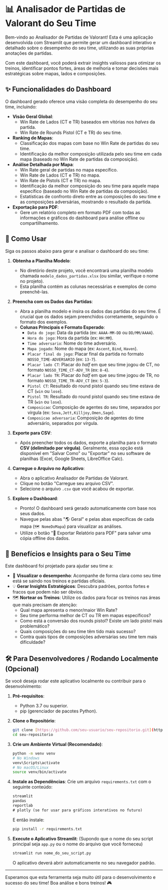 # 📊 Analisador de Partidas de Valorant do Seu Time

Bem-vindo ao Analisador de Partidas de Valorant! Esta é uma aplicação desenvolvida com Streamlit que permite gerar um dashboard interativo e detalhado sobre o desempenho do seu time, utilizando as suas próprias anotações de partidas.

Com este dashboard, você poderá extrair insights valiosos para otimizar os treinos, identificar pontos fortes, áreas de melhoria e tomar decisões mais estratégicas sobre mapas, lados e composições.

## ✨ Funcionalidades do Dashboard

O dashboard gerado oferece uma visão completa do desempenho do seu time, incluindo:

* **Visão Geral Global**:
    * Win Rate de Lados (CT e TR) baseados em vitórias nos *halves* da partida.
    * Win Rate de Rounds Pistol (CT e TR) do seu time.
* **Ranking de Mapas**:
    * Classificação dos mapas com base no Win Rate de partidas do seu time.
    * Identificação da melhor composição utilizada pelo seu time em cada mapa (baseado no Win Rate de partidas da composição).
* **Análise Detalhada por Mapa**:
    * Win Rate geral de partidas no mapa específico.
    * Win Rate de Lados (CT e TR) no mapa.
    * Win Rate de Pistols (CT e TR) no mapa.
    * Identificação da melhor composição do seu time para aquele mapa específico (baseado no Win Rate de partidas da composição).
    * Estatísticas de confronto direto entre as composições do seu time e as composições adversárias, mostrando o resultado da partida.
* **Exportação para PDF**:
    * Gere um relatório completo em formato PDF com todas as informações e gráficos do dashboard para análise offline ou compartilhamento.

## 🚀 Como Usar

Siga os passos abaixo para gerar e analisar o dashboard do seu time:

1.  **Obtenha a Planilha Modelo**:
    * No diretório deste projeto, você encontrará uma planilha modelo chamada `modelo_dados_partidas.xlsx` (ou similar, verifique o nome no projeto).
    * Esta planilha contém as colunas necessárias e exemplos de como preenchê-las.

2.  **Preencha com os Dados das Partidas**:
    * Abra a planilha modelo e insira os dados das partidas do seu time. É crucial que os dados sejam preenchidos corretamente, seguindo o formato dos exemplos.
    * **Colunas Principais e Formato Esperado**:
        * `Data do jogo`: Data da partida (ex: `AAAA-MM-DD` ou `DD/MM/AAAA`).
        * `Hora do jogo`: Hora da partida (ex: `HH:MM`).
        * `Time adversario`: Nome do time adversário.
        * `Mapa jogado`: Nome do mapa (ex: `Ascent`, `Bind`, `Haven`).
        * `Placar final do jogo`: Placar final da partida no formato `NOSSO_TIME-ADVERSARIO` (ex: `13-7`).
        * `Placar lado CT`: Placar do *half* em que seu time jogou de CT, no formato `NOSSO_TIME_CT-ADV_TR` (ex: `8-4`).
        * `Placar lado TR`: Placar do *half* em que seu time jogou de TR, no formato `NOSSO_TIME_TR-ADV_CT` (ex: `5-3`).
        * `Pistol CT`: Resultado do round pistol quando seu time estava de CT (`win` ou `lose`).
        * `Pistol TR`: Resultado do round pistol quando seu time estava de TR (`win` ou `lose`).
        * `Composicao`: Composição de agentes do seu time, separados por vírgula (ex: `Sova,Jett,Killjoy,Omen,Sage`).
        * `Composicao adversaria`: Composição de agentes do time adversário, separados por vírgula.

3.  **Exporte para CSV**:
    * Após preencher todos os dados, exporte a planilha para o formato **CSV (delimitado por vírgula)**. Geralmente, essa opção está disponível em "Salvar Como" ou "Exportar" no seu software de planilhas (Excel, Google Sheets, LibreOffice Calc).

4.  **Carregue o Arquivo no Aplicativo**:
    * Abra o aplicativo Analisador de Partidas de Valorant.
    * Clique no botão "Carregue seu arquivo CSV".
    * Selecione o arquivo `.csv` que você acabou de exportar.

5.  **Explore o Dashboard**:
    * Pronto! O dashboard será gerado automaticamente com base nos seus dados.
    * Navegue pelas abas "🌎 Geral" e pelas abas específicas de cada mapa (`🗺️ NomeDoMapa`) para visualizar as análises.
    * Utilize o botão "📄 Exportar Relatório para PDF" para salvar uma cópia offline dos dados.

## 🎯 Benefícios e Insights para o Seu Time

Este dashboard foi projetado para ajudar seu time a:

* 🔎 **Visualizar o desempenho**: Acompanhe de forma clara como seu time está se saindo nos treinos e partidas oficiais.
* 💡 **Gerar Insights Estratégicos**: Descubra padrões, pontos fortes e fracos que podem não ser óbvios.
* 🗺️ **Nortear os Treinos**: Utilize os dados para focar os treinos nas áreas que mais precisam de atenção:
    * Qual mapa apresenta o menor/maior Win Rate?
    * Seu time performa melhor de CT ou TR em mapas específicos?
    * Como está a conversão dos rounds pistol? Existe um lado pistol mais problemático?
    * Quais composições do seu time têm tido mais sucesso?
    * Contra quais tipos de composições adversárias seu time tem mais dificuldade?

## 🛠️ Para Desenvolvedores / Rodando Localmente (Opcional)

Se você deseja rodar este aplicativo localmente ou contribuir para o desenvolvimento:

1.  **Pré-requisitos**:
    * Python 3.7 ou superior.
    * pip (gerenciador de pacotes Python).

2.  **Clone o Repositório**:
    ```bash
    git clone [https://github.com/seu-usuario/seu-repositorio.git](https://github.com/seu-usuario/seu-repositorio.git)
    cd seu-repositorio
    ```

3.  **Crie um Ambiente Virtual (Recomendado)**:
    ```bash
    python -m venv venv
    # No Windows
    venv\Scripts\activate
    # No macOS/Linux
    source venv/bin/activate
    ```

4.  **Instale as Dependências**:
    Crie um arquivo `requirements.txt` com o seguinte conteúdo:
    ```txt
    streamlit
    pandas
    reportlab
    # plotly (se for usar para gráficos interativos no futuro)
    ```
    E então instale:
    ```bash
    pip install -r requirements.txt
    ```

5.  **Execute o Aplicativo Streamlit**:
    (Supondo que o nome do seu script principal seja `app.py` ou o nome do arquivo que você forneceu)
    ```bash
    streamlit run nome_do_seu_script.py
    ```
    O aplicativo deverá abrir automaticamente no seu navegador padrão.

---

Esperamos que esta ferramenta seja muito útil para o desenvolvimento e sucesso do seu time! Boa análise e bons treinos! 🎮
